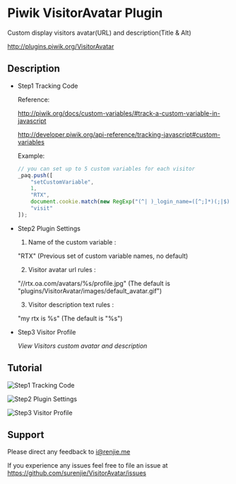 # Piwik VisitorAvatar Plugin

Custom display visitors avatar(URL) and description(Title & Alt)

http://plugins.piwik.org/VisitorAvatar

## Description

  * Step1 Tracking Code

    Reference:
      
      http://piwik.org/docs/custom-variables/#track-a-custom-variable-in-javascript
    
      http://developer.piwik.org/api-reference/tracking-javascript#custom-variables

    Example:

    ```JavaScript
    // you can set up to 5 custom variables for each visitor
    _paq.push([
        "setCustomVariable", 
        1, 
        "RTX", 
        document.cookie.match(new RegExp("(^| )_login_name=([^;]*)(;|$)"))[2], 
        "visit"
    ]);
    ```

  * Step2 Plugin Settings

    1. Name of the custom variable : 
      
      "RTX" (Previous set of custom variable names, no default)

    2. Visitor avatar url rules : 
      
      "//rtx.oa.com/avatars/%s/profile.jpg" (The default is "plugins/VisitorAvatar/images/default_avatar.gif")

    3. Visitor description text rules : 
      
      "my rtx is %s" (The default is "%s")


  * Step3 Visitor Profile

    _View Visitors custom avatar and description_

## Tutorial

![Step1 Tracking Code](https://raw.githubusercontent.com/surenjie/VisitorAvatar/master/screenshots/Step1_Tracking_Code.png "Step1 Tracking Code")

![Step2 Plugin Settings](https://raw.githubusercontent.com/surenjie/VisitorAvatar/master/screenshots/Step2_Plugin_Settings.png "Step2 Plugin Settings")

![Step3 Visitor Profile](https://raw.githubusercontent.com/surenjie/VisitorAvatar/master/screenshots/Step3_Visitor_Profile.png "Step3 Visitor Profile")

## Support

Please direct any feedback to i@renjie.me

If you experience any issues feel free to file an issue at https://github.com/surenjie/VisitorAvatar/issues